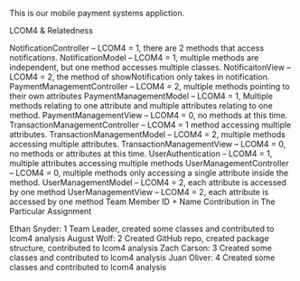 This is our mobile payment systems appliction.

LCOM4 & Relatedness

NotificationController – LCOM4 = 1, there are 2 methods that access notifications. 
NotificationModel – LCOM4 = 1, multiple methods are independent, but one method accesses multiple classes.
NotificaitonView – LCOM4 = 2, the method of showNotification only takes in notification.
PaymentManagementController – LCOM4 = 2, multiple methods pointing to their own attributes
PaymentManagementModel – LCOM4 = 1, Multiple methods relating to one attribute and multiple attributes relating to one method.
PaymentManagementView – LCOM4 = 0, no methods at this time.
TransactionManagementController – LCOM4 = 1 method accessing multiple attributes.
TransactionManagementModel – LCOM4 = 2, multiple methods accessing multiple attributes.
TransactionManagementView – LCOM4 = 0, no methods or attributes at this time.
UserAuthentication – LCOM4 = 1, multiple attributes accessing multiple methods
UserManagementController – LCOM4 = 0, multiple methods only accessing a single attribute inside the method.
UserManagementModel – LCOM4 = 2, each attribute is accessed by one method
UserManagementView – LCOM4 = 2, each attribute is accessed by one method
Team Member ID + Name	Contribution in The Particular Assignment



Ethan Snyder: 1	Team Leader, created some classes and contributed to lcom4 analysis
August Wolf: 2	Created GitHub repo, created package structure, contributed to lcom4 analysis
Zach Carson: 3	Created some classes and contributed to lcom4 analysis
Juan Oliver: 4	Created some classes and contributed to lcom4 analysis

